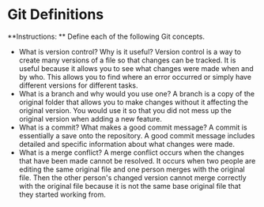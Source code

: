 # Git Definitions

**Instructions: ** Define each of the following Git concepts.

* What is version control?  Why is it useful?
Version control is a way to create many versions of a file so that changes can be tracked. It is useful because it allows you to see what changes were made when and by who. This allows you to find where an error occurred or simply have different versions for different tasks.
* What is a branch and why would you use one?
A branch is a copy of the original folder that allows you to make changes without it affecting the original version. You would use it so that you did not mess up the original version when adding a new feature.
* What is a commit? What makes a good commit message?
A commit is essentially a save onto the repository. A good commit message includes detailed and specific information about what changes were made.
* What is a merge conflict?
A merge conflict occurs when the changes that have been made cannot be resolved. It occurs when two people are editing the same original file and one person merges with the original file. Then the other person's changed version cannot merge correctly with the original file because it is not the same base original file that they started working from.